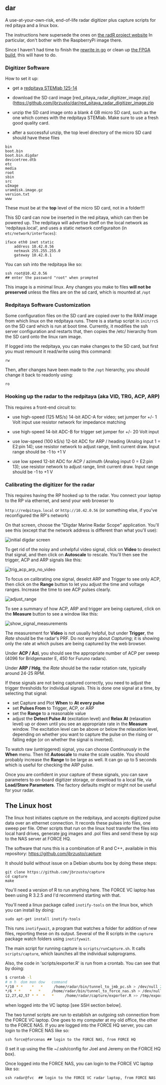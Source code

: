 ## dar
A use-at-your-own-risk, end-of-life radar digitizer plus capture scripts for red pitaya and a linux box.

The instructions here supersede the ones on [the radR project
website](https://radr-project.org/03_-_Current_Features_and_Plug-ins/Red_Pitaya_-_preliminary_work?highlight=redpitaya)
In particular, don't bother with the RaspberryPi image there.

Since I haven't had time to finish the [rewrite in
go](https://github.com/jbrzusto/ogdar) or clean up [the FPGA
build](https://github.com/jbrzusto/digdar), this will have to do.

### Digitizer Software
How to set it up:

- get a [redpitaya STEMlab 125-14](https://www.redpitaya.com/Catalog/p20/stemlab-125-14-starter-kit?cat=c99)

- download the SD card image [red_pitaya_radar_digitizer_image.zip] (https://github.com/jbrzusto/dar/red_pitaya_radar_digitizer_image.zip

- unzip the SD card image onto a blank 4 GB micro SD card, such as the one which comes with the
  redpitaya STEMlab.  Make sure to use a fresh good quality card.

- after a successful unzip, the top level directory of the micro SD card should have these files

```
bin
boot.bin
boot.bin.digdar
devicetree.dtb
etc
media
root
sbin
src
uImage
uramdisk.image.gz
version.txt
www
```

These must be at the **top** level of the micro SD card, not in a folder!!!

This SD card can now be inserted in the red pitaya, which can then be powered up.
The redpitaya will advertise itself on the local network as 'redpitaya.local',
and uses a static network configuraiton (in `etc/network/interfaces`):
```
iface eth0 inet static
    address 10.42.0.56
    netmask 255.255.255.0
    gateway 10.42.0.1
```

You can ssh into the redpitaya like so:
```
ssh root@10.42.0.56
## enter the password "root" when prompted
```
This image is a minimal linux.  Any changes you make to files **will not be preserved**
unless the files are on the sd card, which is mounted at `/opt`

### Redpitaya Software Customization

Some configuration files on the SD card are copied over to the RAM image from
which linux on the redpitaya runs.  There is a startup script in `init/rcS` on
the SD card which is run at boot time.
Currently, it modifies the ssh server configuration and restarts that, then
copies the /etc/ hierarchy from the SD card onto the linux ram image.

If logged into the redpitaya, you can make changes to the SD card, but first
you must remount it read/write using this command:

`rw`

Then, after changes have been made to the `/opt` hierarchy, you should change it back
to readonly using:

`ro`


### Hooking up the radar to the redpitaya (aka VID, TRG, ACP, ARP)

This requires a front-end circuit to:


-   use high-speed (125 MS/s) 14-bit ADC-A for video;
    set jumper for +/- 1 Volt input
    use resistor network for impedance matching

-   use high-speed 14-bit ADC-B for trigger
    set jumper for +/- 20 Volt input

-   use low-speed (100 kS/s) 12-bit ADC for ARP / heading (Analog input 1 = E2:pin 14);
    use resistor network to adjust range, limit current draw.  Input range should be -1 to +1 V

-   use low speed 12-bit ADC for ACP / azimuth (Analog input 0 = E2:pin 13);
    use resistor network to adjust range, limit current draw.  Input range should be -1 to +1 V

### Calibrating the digitizer for the radar

This requires having the RP hooked up to the radar.  You connect your laptop to the
RP via ethernet, and send your web browser to

`http://redpitaya.local` or `http://10.42.0.56` (or something else, if you've
reconfigured the RP's network)

On that screen, choose the "Digdar Marine Radar Scope" application.
You'll see this (except that the network address is different than what you'll use):

![initial digdar screen](https://github.com/jbrzusto/dar/blob/master/img/inital_screen.png)

To get rid of the noisy and unhelpful video signal, click on **Video** to deselect that signal,
and then click on **Autoscale** to rescale.  You'll then see the trigger, ACP and ARP signals like this:

![trig_acp_arp_no_video](https://github.com/jbrzusto/dar/blob/master/img/trig_acp_arp_no_video.png)

To focus on calibrating one signal, deselct ARP and Trigger to see only ACP, then click on the
**Range** button to let you adjust the time and voltage ranges.  Increase the time to see
ACP pulses clearly.

![adjust_range](https://github.com/jbrzusto/dar/blob/master/img/adjust_range.png)

To see a summary of how ACP, ARP and trigger are being captured, click on the **Measure** button
to see a window like this:

![show_signal_measurements](https://github.com/jbrzusto/dar/blob/master/img/show_signal_measurements.png)

The measurement for **Video** is not usually helpful, but under **Trigger**, the *Rate* should be
the radar's PRF.  Do not worry about *Capturing*; it is showing only the rate at which pulses are
being captured by the web browser.

Under **ACP / Azi**, you should see the appropriate number of ACP per sweep (4096 for Bridgemaster E,
450 for Furuno radars).

Under **ARP / Hdg**, the *Rate* should be the radar rotation rate, typically around 24-25 RPM.

If these signals are not being captured correctly, you need to adjust the trigger thresholds
for individual signals.  This is done one signal at a time, by selecting that signal:
  - set Capture and Plot **When** to **At every pulse**
  - set **Pulses From** to Trigger, ACP, or ARP
  - set the **Range** to a reasonable value
  - adjust the **Detect Pulse At** (excitation level) and **Relax At** (relaxation level) up or down
    until you see an appropriate rate in the **Measure** window.  The excitation level can be above
    or below the relaxation level, depending on whether you want to capture the pulse on the rising
    or falling edge (or on whether the signal is inverted).

To watch raw (untriggered) signal, you can choose *Continuously* in the **When** menu.
Then hit **Autoscale** to make the scale usable.  You should probably increase the **Range**
to be large as well.  It can go up to 5 seconds which is useful for checking the ARP pulse.

Once you are confident in your capture of these signals, you can save parameters to
on-board digitizer storage, or download to a local file, via **Load/Store Parameters**.
The factory defaults might or might not be useful for your radar.

## The Linux host

The linux host initiates capture on the redpitaya, and accepts digitized pulse
data over an ethernet connection.  It records these pulses into files, one sweep
per file.  Other scripts that run on the linux host transfer the files into
local hard drives, generate jpg images and .pol files and send these by scp
to the NAS server at FORCE HQ.

The software that runs this is a combination of R and C++, available in this
repository:  https://github.com/jbrzusto/capture

It should build without issue on a Debian ubuntu box by doing these steps:

```
git clone https://github.com/jbrzusto/capture
cd capture
make
```
You'll need a version of R to run anything here.  The FORCE VC laptop
has been using R 3.2.5 and I'd recommend starting with that.

You'll need a linux package called `inotify-tools` on the linux box, which you can
install by doing:

```
sudo apt-get install inotify-tools
```

This runs `inotifywait`, a program that watches a folder for addition of new files,
reporting these on its output.  Several of the R scripts in the `capture` package
watch folders using `inotifywait`.

The main script for running capture is `scripts/runCapture.sh`.
It calls `scripts/capture`, which launches all the individual subprograms.

Also, the code in 'scripts/exporter.R' is run from a crontab.
You can see that by doing:

```bash
$ crontab -l
# m h  dom mon dow   command
*/10 * *    *   *     /home/radar/bin/tunnel_to_jmb_pc.sh > /dev/null 2>&1
*/6 * *    *   *     /home/radar/bin/tunnel_to_force_nas.sh > /dev/null 2>&1
12,27,42,57 * *  *   *     /home/radar/capture/exporter.R >> /tmp/exporterlog.txt 2>&1
```
when logged into the VC laptop [see SSH section below].

The two tunnel scripts are run to establish an outgoing ssh connection from the FORCE VC
laptop.  One goes to my computer at my old office, the other to the FORCE NAS.
If you are logged into the FORCE HQ server, you can login to the FORCE NAS like so:

```
ssh force@forcenas ## login to the FORCE NAS, from FORCE HQ
```

(I set it up using the file ~/.ssh/config for Joel and Jeremy on the FORCE HQ box).

Once logged into the FORCE NAS, you can login to the FORCE VC laptop like so:
```
ssh radar@fvc  ## login to the FORCE VC radar laptop, from FORCE NAS
```
